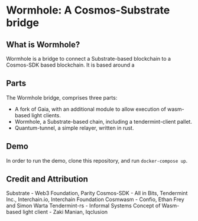 # Wormhole: A Cosmos-Substrate bridge

## What is Wormhole?

Wormhole is a bridge to connect a Substrate-based blockchain to a Cosmos-SDK based blockchain. It is based around a 

## Parts

The Wormhole bridge, comprises three parts:
  - A fork of Gaia, with an additional module to allow execution of wasm-based light clients.
  - Wormhole, a Substrate-based chain, including a tendermint-client pallet.
  - Quantum-tunnel, a simple relayer, written in rust.

## Demo

In order to run the demo, clone this repository, and run `docker-compose up`.


## Credit and Attribution

Substrate - Web3 Foundation, Parity
Cosmos-SDK - All in Bits, Tendermint Inc., Interchain.io, Interchain Foundation
Cosmwasm - Confio, Ethan Frey and Simon Warta
Tendermint-rs - Informal Systems
Concept of Wasm-based light client - Zaki Manian, Iqclusion


